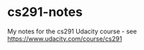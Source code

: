 cs291-notes
===========

My notes for the cs291 Udacity course - see https://www.udacity.com/course/cs291
